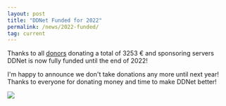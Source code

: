 ```yaml
---
layout: post
title: "DDNet Funded for 2022"
permalink: /news/2022-funded/
tag: current
---
```


Thanks to all [donors](/funding/) donating a total of 3253 € and sponsoring servers DDNet is now fully funded until the end of 2022!

I'm happy to announce we don't take donations any more until next year! Thanks to everyone for donating money and time to make DDNet better!

[<img class="demo" style="max-width: 600px;" src="/fundingsecured2022.png" />](/funding/)
